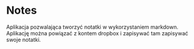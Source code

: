 # Notes
Aplikacja pozwalająca tworzyć notatki w wykorzystaniem markdown.
Aplikację można powiązać z kontem dropbox i zapisywać tam zapisywać swoje notatki.

